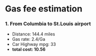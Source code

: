 # Gas fee estimation
### 1. From Columbia to St.Louis airport
* Distance: 144.4 miles
* Gas rate: 2.4/Ga
* Car Highway mpg: 33
* **total cost: 10.56**

